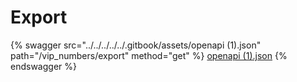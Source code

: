# Export

{% swagger src="../../../../../.gitbook/assets/openapi (1).json" path="/vip_numbers/export" method="get" %}
[openapi (1).json](<../../../../../.gitbook/assets/openapi (1).json>)
{% endswagger %}
